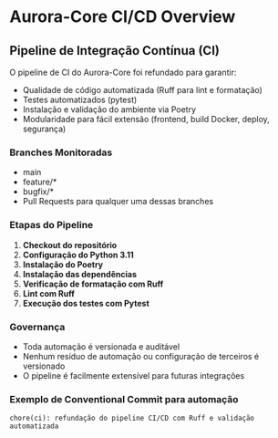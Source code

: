 # Aurora-Core CI/CD Overview

## Pipeline de Integração Contínua (CI)

O pipeline de CI do Aurora-Core foi refundado para garantir:

- Qualidade de código automatizada (Ruff para lint e formatação)
- Testes automatizados (pytest)
- Instalação e validação do ambiente via Poetry
- Modularidade para fácil extensão (frontend, build Docker, deploy, segurança)

### Branches Monitoradas

- main
- feature/\*
- bugfix/\*
- Pull Requests para qualquer uma dessas branches

### Etapas do Pipeline

1. **Checkout do repositório**
2. **Configuração do Python 3.11**
3. **Instalação do Poetry**
4. **Instalação das dependências**
5. **Verificação de formatação com Ruff**
6. **Lint com Ruff**
7. **Execução dos testes com Pytest**

### Governança

- Toda automação é versionada e auditável
- Nenhum resíduo de automação ou configuração de terceiros é versionado
- O pipeline é facilmente extensível para futuras integrações

### Exemplo de Conventional Commit para automação

```
chore(ci): refundação do pipeline CI/CD com Ruff e validação automatizada
```
